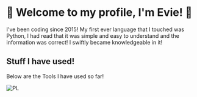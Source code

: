 # 👋 Welcome to my profile, I'm Evie! 🌸
I've been coding since 2015!
My first ever language that I touched was Python, I had read that it was simple and easy to understand and the information was correct! I swiftly became knowledgeable in it!

## Stuff I have used!
Below are the Tools I have used so far!

![PL](https://skillicons.dev/icons?i=python,js,css,html,cs,cpp,java,php,lua,react,django,angular)
